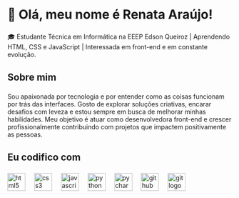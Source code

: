 <h1 align="left">👋 Olá, meu nome é Renata Araújo!</h1>

###

<p align="left">🎓 Estudante Técnica em Informática na EEEP Edson Queiroz | Aprendendo HTML, CSS e JavaScript | Interessada em front-end e em constante evolução.</p>

###

<h2 align="left">Sobre mim</h2>

###

<p align="left">Sou apaixonada por tecnologia e por entender como as coisas funcionam por trás das interfaces. Gosto de explorar soluções criativas, encarar desafios com leveza e estou sempre em busca de melhorar minhas habilidades. Meu objetivo é atuar como desenvolvedora front-end e crescer profissionalmente contribuindo com projetos que impactem positivamente as pessoas.</p>

###

<h2 align="left">Eu codifico com</h2>

###

<div align="left">
  <img src="https://cdn.jsdelivr.net/gh/devicons/devicon/icons/html5/html5-original.svg" height="40" alt="html5 logo"  />
  <img width="12" />
  <img src="https://cdn.jsdelivr.net/gh/devicons/devicon/icons/css3/css3-original.svg" height="40" alt="css3 logo"  />
  <img width="12" />
  <img src="https://cdn.jsdelivr.net/gh/devicons/devicon/icons/javascript/javascript-original.svg" height="40" alt="javascript logo"  />
  <img width="12" />
  <img src="https://cdn.jsdelivr.net/gh/devicons/devicon/icons/python/python-original.svg" height="40" alt="python logo"  />
  <img width="12" />
  <img src="https://cdn.jsdelivr.net/gh/devicons/devicon/icons/pycharm/pycharm-original.svg" height="40" alt="pycharm logo"  />
  <img width="12" />
  <img src="https://cdn.jsdelivr.net/gh/devicons/devicon/icons/github/github-original.svg" height="40" alt="github logo"  />
  <img width="12" />
  <img src="https://cdn.jsdelivr.net/gh/devicons/devicon/icons/git/git-original.svg" height="40" alt="git logo"  />
</div>

###
